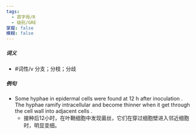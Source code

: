 ```yaml
---
tags:
  - 首字母/R
  - 级别/GRE
掌握: false
模糊: false
---
```

##### 词义
- #词性/v  分支；分枝；分歧
##### 例句
- Some hyphae in epidermal cells were found at 12 h after inoculation . The hyphae ramify intracellular and become thinner when it get through the cell wall into adjacent cells .
	- 接种后12小时，在叶鞘细胞中发现菌丝，它们在穿过细胞壁进入邻近细胞时，明显变细。
